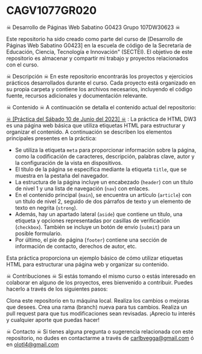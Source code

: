 # CAGV1077GR020
☠ Desarrollo de Páginas Web Sabatino G0423 Grupo 107DW30623 ☠

Este repositorio ha sido creado como parte del curso de [Desarrollo de Páginas Web Sabatino G0423] en la escuela de código de la Secretaría de Educación, Ciencia, Tecnología e Innovación" (SECTEI). El objetivo de este repositorio es almacenar y compartir mi trabajo y proyectos relacionados con el curso.

☠ Descripción ☠
En este repositorio encontrarás los proyectos y ejercicios prácticos desarrollados durante el curso. Cada proyecto está organizado en su propia carpeta y contiene los archivos necesarios, incluyendo el código fuente, recursos adicionales y documentación relevante.

☠ Contenido ☠
A continuación se detalla el contenido actual del repositorio:

<a href="https://codepen.io/Hijo-Del-Ma-z/pen/GRwpKxP" target="_blank">☠ [Práctica del Sábado 10 de Junio del 2023] ☠</a> : La práctica de HTML DW3 es una página web básica que utiliza etiquetas HTML para estructurar y organizar el contenido. A continuación se describen los elementos principales presentes en la práctica:

- Se utiliza la etiqueta `meta` para proporcionar información sobre la página, como la codificación de caracteres, descripción, palabras clave, autor y la configuración de la vista en dispositivos.
- El título de la página se especifica mediante la etiqueta `title`, que se muestra en la pestaña del navegador.
- La estructura de la página incluye un encabezado (`header`) con un título de nivel 1 y una lista de navegación (`nav`) con enlaces.
- En el contenido principal (`main`), se encuentra un artículo (`article`) con un título de nivel 2, seguido de dos párrafos de texto y un elemento de texto en negrita (`strong`).
- Además, hay un apartado lateral (`aside`) que contiene un título, una etiqueta y opciones representadas por casillas de verificación (`checkbox`). También se incluye un botón de envío (`submit`) para un posible formulario.
- Por último, el pie de página (`footer`) contiene una sección de información de contacto, derechos de autor, etc.

Esta práctica proporciona un ejemplo básico de cómo utilizar etiquetas HTML para estructurar una página web y organizar su contenido.

☠ Contribuciones ☠
Si estás tomando el mismo curso o estás interesado en colaborar en alguno de los proyectos, eres bienvenido a contribuir. Puedes hacerlo a través de los siguientes pasos:

Clona este repositorio en tu máquina local.
Realiza los cambios o mejoras que desees.
Crea una rama (branch) nueva para tus cambios.
Realiza un pull request para que tus modificaciones sean revisadas.
¡Aprecio tu interés y cualquier aporte que puedas hacer!

☠ Contacto ☠
Si tienes alguna pregunta o sugerencia relacionada con este repositorio, no dudes en contactarme a través de carlbvegga@gmail.com ó en olotl4@gmail.com

